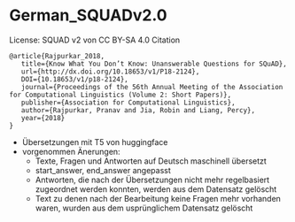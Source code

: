 # German_SQUADv2.0

License: 
SQUAD v2 von CC BY-SA 4.0
Citation 
```
@article{Rajpurkar_2018,
   title={Know What You Don’t Know: Unanswerable Questions for SQuAD},
   url={http://dx.doi.org/10.18653/v1/P18-2124},
   DOI={10.18653/v1/p18-2124},
   journal={Proceedings of the 56th Annual Meeting of the Association for Computational Linguistics (Volume 2: Short Papers)},
   publisher={Association for Computational Linguistics},
   author={Rajpurkar, Pranav and Jia, Robin and Liang, Percy},
   year={2018}
}
```
- Übersetzungen mit T5 von huggingface
- vorgenommen Änerungen: 
  * Texte, Fragen und Antworten auf Deutsch maschinell übersetzt
  * start_answer, end_answer angepasst
  * Antworten, die nach der Übersetzungen nicht mehr regelbasiert zugeordnet werden konnten, werden aus dem Datensatz gelöscht
  * Text zu denen nach der Bearbeitung keine Fragen mehr vorhanden waren, wurden aus dem usprünglichem Datensatz gelöscht